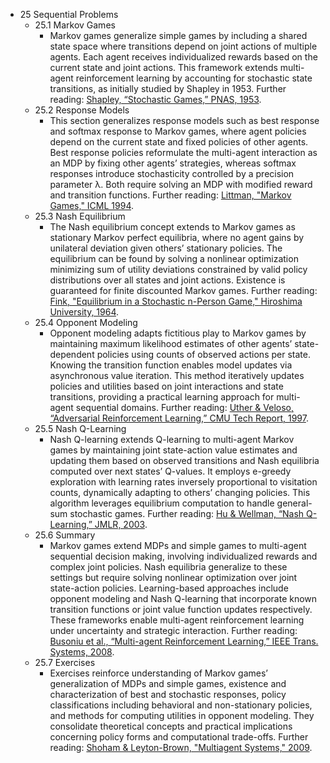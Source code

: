 - 25 Sequential Problems
  - 25.1 Markov Games
    - Markov games generalize simple games by including a shared state space where transitions depend on joint actions of multiple agents. Each agent receives individualized rewards based on the current state and joint actions. This framework extends multi-agent reinforcement learning by accounting for stochastic state transitions, as initially studied by Shapley in 1953. Further reading: [Shapley, “Stochastic Games,” PNAS, 1953](https://www.pnas.org/content/39/10/1095).
  - 25.2 Response Models
    - This section generalizes response models such as best response and softmax response to Markov games, where agent policies depend on the current state and fixed policies of other agents. Best response policies reformulate the multi-agent interaction as an MDP by fixing other agents’ strategies, whereas softmax responses introduce stochasticity controlled by a precision parameter λ. Both require solving an MDP with modified reward and transition functions. Further reading: [Littman, "Markov Games," ICML 1994](http://www.cs.brown.edu/~mlittman/pubs/mg-icml94.pdf).
  - 25.3 Nash Equilibrium
    - The Nash equilibrium concept extends to Markov games as stationary Markov perfect equilibria, where no agent gains by unilateral deviation given others’ stationary policies. The equilibrium can be found by solving a nonlinear optimization minimizing sum of utility deviations constrained by valid policy distributions over all states and joint actions. Existence is guaranteed for finite discounted Markov games. Further reading: [Fink, "Equilibrium in a Stochastic n-Person Game," Hiroshima University, 1964](https://doi.org/10.3792/pieees1963.28.1_89).
  - 25.4 Opponent Modeling
    - Opponent modeling adapts fictitious play to Markov games by maintaining maximum likelihood estimates of other agents’ state-dependent policies using counts of observed actions per state. Knowing the transition function enables model updates via asynchronous value iteration. This method iteratively updates policies and utilities based on joint interactions and state transitions, providing a practical learning approach for multi-agent sequential domains. Further reading: [Uther & Veloso, “Adversarial Reinforcement Learning,” CMU Tech Report, 1997](https://www.cs.cmu.edu/afs/cs/project/jair/pub/volume2/uther98a.pdf).
  - 25.5 Nash Q-Learning
    - Nash Q-learning extends Q-learning to multi-agent Markov games by maintaining joint state-action value estimates and updating them based on observed transitions and Nash equilibria computed over next states’ Q-values. It employs e-greedy exploration with learning rates inversely proportional to visitation counts, dynamically adapting to others’ changing policies. This algorithm leverages equilibrium computation to handle general-sum stochastic games. Further reading: [Hu & Wellman, “Nash Q-Learning,” JMLR, 2003](https://jmlr.org/papers/volume4/hu03a/hu03a.pdf).
  - 25.6 Summary
    - Markov games extend MDPs and simple games to multi-agent sequential decision making, involving individualized rewards and complex joint policies. Nash equilibria generalize to these settings but require solving nonlinear optimization over joint state-action policies. Learning-based approaches include opponent modeling and Nash Q-learning that incorporate known transition functions or joint value function updates respectively. These frameworks enable multi-agent reinforcement learning under uncertainty and strategic interaction. Further reading: [Busoniu et al., “Multi-agent Reinforcement Learning,” IEEE Trans. Systems, 2008](https://ieeexplore.ieee.org/document/4576109).
  - 25.7 Exercises
    - Exercises reinforce understanding of Markov games’ generalization of MDPs and simple games, existence and characterization of best and stochastic responses, policy classifications including behavioral and non-stationary policies, and methods for computing utilities in opponent modeling. They consolidate theoretical concepts and practical implications concerning policy forms and computational trade-offs. Further reading: [Shoham & Leyton-Brown, "Multiagent Systems," 2009](https://mitpress.mit.edu/books/multiagent-systems).
